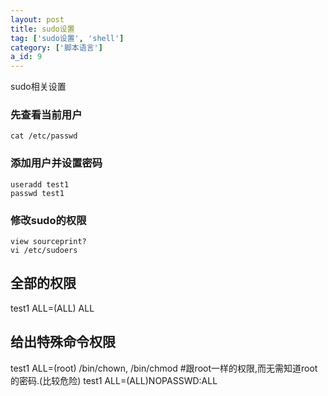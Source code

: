 ```yaml
---
layout: post
title: sudo设置
tag: ['sudo设置', 'shell']
category: ['脚本语言']
a_id: 9
---
```


sudo相关设置

### 先查看当前用户
```
cat /etc/passwd
```

### 添加用户并设置密码
```
useradd test1
passwd test1
```
### 修改sudo的权限
```
view sourceprint?
vi /etc/sudoers
```
## 全部的权限
test1    ALL=(ALL)       ALL
## 给出特殊命令权限
test1 ALL=(root) /bin/chown, /bin/chmod
#跟root一样的权限,而无需知道root的密码.(比较危险)
test1   ALL=(ALL)NOPASSWD:ALL

